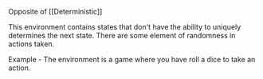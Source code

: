 Opposite of [[Deterministic]]

This environment contains states that don't have the ability to uniquely determines the next state. There are some element of randomness in actions taken.

Example - The environment is a game where you have roll a dice to take an action.